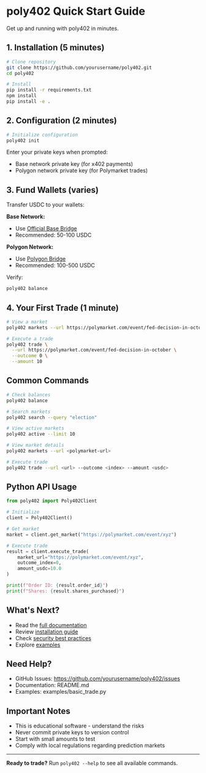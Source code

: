 # poly402 Quick Start Guide

Get up and running with poly402 in minutes.

## 1. Installation (5 minutes)

```bash
# Clone repository
git clone https://github.com/yourusername/poly402.git
cd poly402

# Install
pip install -r requirements.txt
npm install
pip install -e .
```

## 2. Configuration (2 minutes)

```bash
# Initialize configuration
poly402 init
```

Enter your private keys when prompted:
- Base network private key (for x402 payments)
- Polygon network private key (for Polymarket trades)

## 3. Fund Wallets (varies)

Transfer USDC to your wallets:

**Base Network:**
- Use [Official Base Bridge](https://bridge.base.org)
- Recommended: 50-100 USDC

**Polygon Network:**
- Use [Polygon Bridge](https://wallet.polygon.technology/bridge)
- Recommended: 100-500 USDC

Verify:
```bash
poly402 balance
```

## 4. Your First Trade (1 minute)

```bash
# View a market
poly402 markets --url https://polymarket.com/event/fed-decision-in-october

# Execute a trade
poly402 trade \
  --url https://polymarket.com/event/fed-decision-in-october \
  --outcome 0 \
  --amount 10
```

## Common Commands

```bash
# Check balances
poly402 balance

# Search markets
poly402 search --query "election"

# View active markets
poly402 active --limit 10

# View market details
poly402 markets --url <polymarket-url>

# Execute trade
poly402 trade --url <url> --outcome <index> --amount <usdc>
```

## Python API Usage

```python
from poly402 import Poly402Client

# Initialize
client = Poly402Client()

# Get market
market = client.get_market("https://polymarket.com/event/xyz")

# Execute trade
result = client.execute_trade(
    market_url="https://polymarket.com/event/xyz",
    outcome_index=0,
    amount_usdc=10.0
)

print(f"Order ID: {result.order_id}")
print(f"Shares: {result.shares_purchased}")
```

## What's Next?

- Read the [full documentation](README.md)
- Review [installation guide](docs/INSTALLATION.md)
- Check [security best practices](README.md#security-best-practices)
- Explore [examples](examples/)

## Need Help?

- GitHub Issues: https://github.com/yourusername/poly402/issues
- Documentation: README.md
- Examples: examples/basic_trade.py

## Important Notes

- This is educational software - understand the risks
- Never commit private keys to version control
- Start with small amounts to test
- Comply with local regulations regarding prediction markets

---

**Ready to trade?** Run `poly402 --help` to see all available commands.
